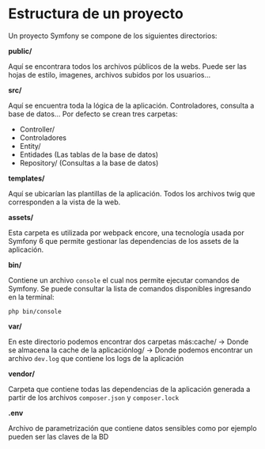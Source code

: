 # Estructura de un proyecto

Un proyecto Symfony se compone de los siguientes directorios:


**public/**  

Aquí se encontrara todos los archivos públicos de la webs. Puede ser las hojas de estilo, imagenes, archivos subidos por los usuarios…  

**src/**  

Aquí se encuentra toda la lógica de la aplicación. Controladores, consulta a base de datos… Por defecto se crean tres carpetas:  
- Controller/  
- Controladores  
- Entity/  
- Entidades (Las tablas de la base de datos)  
- Repository/ (Consultas a la base de datos)  

**templates/**

Aquí se ubicarían las plantillas de la aplicación. Todos los archivos twig que corresponden a la vista de la web.


**assets/**

Esta carpeta es utilizada por webpack encore, una tecnología usada por Symfony 6 que permite gestionar las dependencias de los assets de la aplicación.


**bin/**

Contiene un archivo `console` el cual nos permite ejecutar comandos de Symfony. Se puede consultar la lista de comandos disponibles ingresando en la terminal:

```none
php bin/console
```


**var/**

En este directorio podemos encontrar dos carpetas más:cache/    → Donde se almacena la cache de la aplicaciónlog/         → Donde podemos encontrar un archivo `dev.log` que contiene los logs de la aplicación


**vendor/**

Carpeta que contiene todas las dependencias de la aplicación generada a partir de los archivos `composer.json` y `composer.lock`


**.env**

Archivo de parametrización que contiene datos sensibles como por ejemplo pueden ser las claves de la BD
